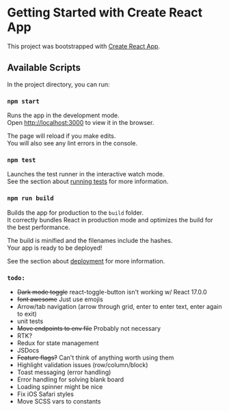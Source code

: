 # Getting Started with Create React App

This project was bootstrapped with [Create React App](https://github.com/facebook/create-react-app).

## Available Scripts

In the project directory, you can run:

### `npm start`

Runs the app in the development mode.\
Open [http://localhost:3000](http://localhost:3000) to view it in the browser.

The page will reload if you make edits.\
You will also see any lint errors in the console.

### `npm test`

Launches the test runner in the interactive watch mode.\
See the section about [running tests](https://facebook.github.io/create-react-app/docs/running-tests) for more information.

### `npm run build`

Builds the app for production to the `build` folder.\
It correctly bundles React in production mode and optimizes the build for the best performance.

The build is minified and the filenames include the hashes.\
Your app is ready to be deployed!

See the section about [deployment](https://facebook.github.io/create-react-app/docs/deployment) for more information.

### `todo:`

- ~~Dark mode toggle~~ react-toggle-button isn't working w/ React 17.0.0
- ~~font awesome~~ Just use emojis
- Arrow/tab navigation (arrow through grid, enter to enter text, enter again to exit)
- unit tests
- ~~Move endpoints to env file~~ Probably not necessary
- RTK?
- Redux for state management
- JSDocs
- ~~Feature flags?~~ Can't think of anything worth using them
- Highlight validation issues (row/column/block)
- Toast messaging (error handling)
- Error handling for solving blank board
- Loading spinner might be nice
- Fix iOS Safari styles
- Move SCSS vars to constants

